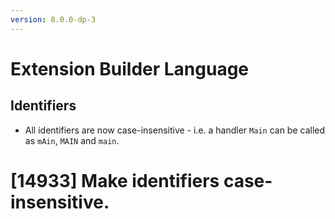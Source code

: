 ```yaml
---
version: 8.0.0-dp-3
---
```

# Extension Builder Language

## Identifiers

* All identifiers are now case-insensitive - i.e. a handler `Main` can
  be called as `mAin`, `MAIN` and `main`.

# [14933] Make identifiers case-insensitive.
